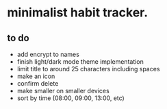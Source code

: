 # minimalist habit tracker.

## to do 

- add encrypt to names
- finish light/dark mode theme implementation 
- limit title to around 25 characters including spaces
- make an icon 
- confirm delete
- make smaller on smaller devices
- sort by time (08:00, 09:00, 13:00, etc) 